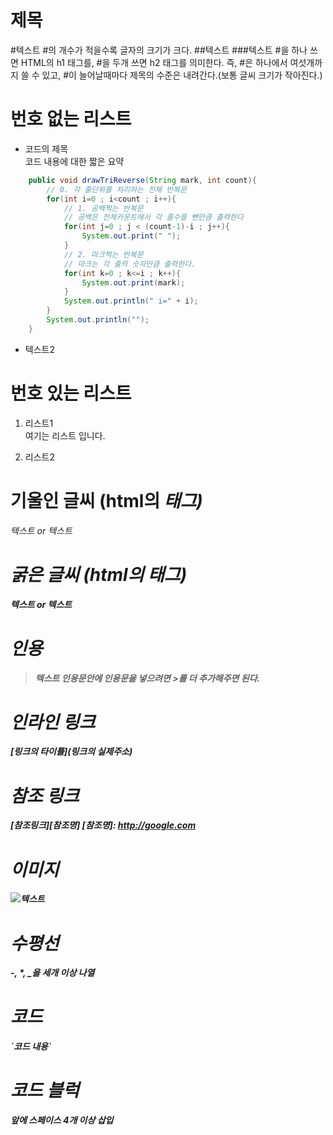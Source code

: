 # 제목
#텍스트   #의 개수가 적을수록 글자의 크기가 크다.
##텍스트
###텍스트
#을 하나 쓰면 HTML의 h1 태그를, #을 두개 쓰면 h2 태그를 의미한다. 즉, #은 하나에서 여섯개까지 쓸 수 있고, #이 늘어날때마다 제목의 수준은 내려간다.(보통 글씨 크기가 작아진다.)

# 번호 없는 리스트
- 코드의 제목<br/>코드 내용에 대한 짧은 요약
```java
	public void drawTriReverse(String mark, int count){
		// 0. 각 줄단위를 처리하는 전체 반복문
		for(int i=0 ; i<count ; i++){
			// 1. 공백찍는 반복문
			// 공백은 전체카운트에서 각 줄수를 뺀만큼 출력한다
			for(int j=0 ; j < (count-1)-i ; j++){ 
				System.out.print(" ");
			}
			// 2. 마크찍는 반복문
			// 마크는 각 줄의 숫자만큼 출력한다.
			for(int k=0 ; k<=i ; k++){ 
				System.out.print(mark);
			}
			System.out.println(" i=" + i);
		}
		System.out.println("");
	}
```
- 텍스트2

# 번호 있는 리스트
1. 리스트1<br/>여기는 리스트 입니다.

2. 리스트2

# 기울인 글씨 (html의 <em>태그)
*텍스트* or _텍스트_

# 굵은 글씨 (html의 <strong>태그)
**텍스트** or __텍스트__

# 인용
> 텍스트
인용문안에 인용문을 넣으려면 >를 더 추가해주면 된다.

# 인라인 링크
[링크의 타이틀](링크의 실제주소)

# 참조 링크
[참조링크][참조명]
[참조명]: http://google.com

# 이미지
![텍스트](이미지링크)

# 수평선
-, *, _을 세개 이상 나열

# 코드
\`코드 내용\`

# 코드 블럭
앞에 스페이스 4개 이상 삽입